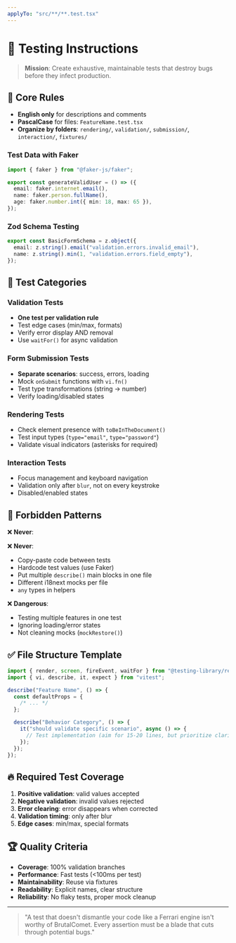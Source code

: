 ```yaml
---
applyTo: "src/**/**.test.tsx"
---
```


# 🧪 Testing Instructions

> **Mission**: Create exhaustive, maintainable tests that destroy bugs before they infect production.

## 📏 Core Rules

- **English only** for descriptions and comments
- **PascalCase** for files: `FeatureName.test.tsx`
- **Organize by folders**: `rendering/`, `validation/`, `submission/`, `interaction/`, `fixtures/`

### Test Data with Faker
```typescript
import { faker } from "@faker-js/faker";

export const generateValidUser = () => ({
  email: faker.internet.email(),
  name: faker.person.fullName(),
  age: faker.number.int({ min: 18, max: 65 }),
});
```

### Zod Schema Testing
```typescript
export const BasicFormSchema = z.object({
  email: z.string().email("validation.errors.invalid_email"),
  name: z.string().min(1, "validation.errors.field_empty"),
});
```

## 🎯 Test Categories

### Validation Tests
- **One test per validation rule**
- Test edge cases (min/max, formats)
- Verify error display AND removal
- Use `waitFor()` for async validation

### Form Submission Tests
- **Separate scenarios**: success, errors, loading
- Mock `onSubmit` functions with `vi.fn()`
- Test type transformations (string → number)
- Verify loading/disabled states

### Rendering Tests
- Check element presence with `toBeInTheDocument()`
- Test input types (`type="email"`, `type="password"`)
- Validate visual indicators (asterisks for required)

### Interaction Tests
- Focus management and keyboard navigation
- Validation only after `blur`, not on every keystroke
- Disabled/enabled states

## 🚨 Forbidden Patterns

❌ **Never**:

❌ **Never**:
- Copy-paste code between tests
- Hardcode test values (use Faker)
- Put multiple `describe()` main blocks in one file
- Different i18next mocks per file
- `any` types in helpers

❌ **Dangerous**:
- Testing multiple features in one test
- Ignoring loading/error states
- Not cleaning mocks (`mockRestore()`)

## ✅ File Structure Template

```typescript
import { render, screen, fireEvent, waitFor } from "@testing-library/react";
import { vi, describe, it, expect } from "vitest";

describe("Feature Name", () => {
  const defaultProps = {
    /* ... */
  };

  describe("Behavior Category", () => {
    it("should validate specific scenario", async () => {
      // Test implementation (aim for 15-20 lines, but prioritize clarity and coverage)
    });
  });
});
```

## 🔥 Required Test Coverage

1. **Positive validation**: valid values accepted
2. **Negative validation**: invalid values rejected  
3. **Error clearing**: error disappears when corrected
4. **Validation timing**: only after blur
5. **Edge cases**: min/max, special formats

## 🏆 Quality Criteria

- **Coverage**: 100% validation branches
- **Performance**: Fast tests (<100ms per test)
- **Maintainability**: Reuse via fixtures
- **Readability**: Explicit names, clear structure
- **Reliability**: No flaky tests, proper mock cleanup

---

> "A test that doesn't dismantle your code like a Ferrari engine isn't worthy of BrutalComet. Every assertion must be a blade that cuts through potential bugs."